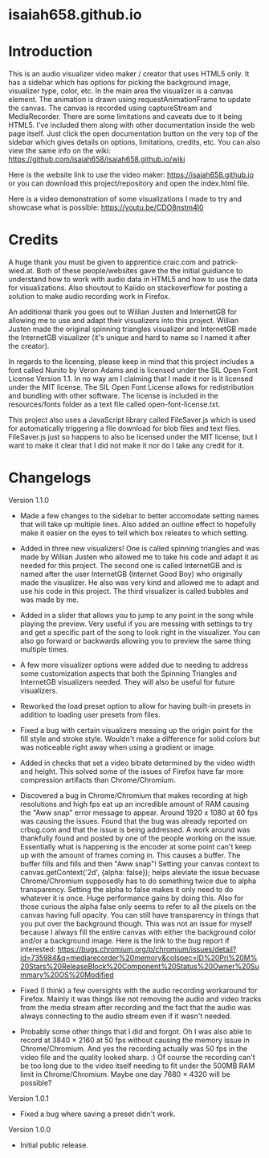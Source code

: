# isaiah658.github.io #

# Introduction #
This is an audio visualizer video maker / creator that uses HTML5 only. It has a sidebar which has options for picking the background image, visualizer type, color, etc. In the main area the visualizer is a canvas element. The animation is drawn using requestAnimationFrame to update the canvas. The canvas is recorded using captureStream and MediaRecorder. There are some limitations and caveats due to it being HTML5. I've included them along with other documentation inside the web page itself. Just click the open documentation button on the very top of the sidebar which gives details on options, limitations, credits, etc. You can also view the same info on the wiki: https://github.com/isaiah658/isaiah658.github.io/wiki

Here is the website link to use the video maker: https://isaiah658.github.io or you can download this project/repository and open the index.html file.

Here is a video demonstration of some visualizations I made to try and showcase what is possible: https://youtu.be/CDO8nstm4I0

# Credits #
A huge thank you must be given to apprentice.craic.com and patrick-wied.at. Both of these people/websites gave the the initial guidiance to understand how to work with audio data in HTML5 and how to use the data for visualizations. Also shoutout to Kaiido on stackoverflow for posting a solution to make audio recording work in Firefox.

An additional thank you goes out to Willian Justen and InternetGB for allowing me to use and adapt their visualizers into this project. Willian Justen made the original spinning triangles visualizer and InternetGB made the InternetGB visualizer (it's unique and hard to name so I named it after the creator).

In regards to the licensing, please keep in mind that this project includes a font called Nunito by Veron Adams and is licensed under the SIL Open Font License Version 1.1. In no way am I claiming that I made it nor is it licensed under the MIT license. The SIL Open Font License allows for redistribution and bundling with other software. The license is included in the resources/fonts folder as a text file called open-font-license.txt.

This project also uses a JavaScript library called FileSaver.js which is used for automatically triggering a file download for blob files and text files. FileSaver.js just so happens to also be licensed under the MIT license, but I want to make it clear that I did not make it nor do I take any credit for it.

# Changelogs #
Version 1.1.0
 - Made a few changes to the sidebar to better accomodate setting names that will take up multiple lines. Also added an outline effect to hopefully make it easier on the eyes to tell which box releates to which setting.
 
 - Added in three new visualizers! One is called spinning triangles and was made by Willian Justen who allowed me to take his code and adapt it as needed for this project. The second one is called InternetGB and is named after the user InternetGB (Internet Good Boy) who originally made the visualizer. He also was very kind and allowed me to adapt and use his code in this project. The third visualizer is called bubbles and was made by me.
 
 - Added in a slider that allows you to jump to any point in the song while playing the preview. Very useful if you are messing with settings to try and get a specific part of the song to look right in the visualizer. You can also go forward or backwards allowing you to preview the same thing multiple times.
 
 - A few more visualizer options were added due to needing to address some customization aspects that both the Spinning Triangles and InternetGB visualizers needed. They will also be useful for future visualizers.
 
 - Reworked the load preset option to allow for having built-in presets in addition to loading user presets from files.
 
 - Fixed a bug with certain visualizers messing up the origin point for the fill style and stroke style. Wouldn't make a difference for solid colors but was noticeable right away when using a gradient or image.
 
 - Added in checks that set a video bitrate determined by the video width and height. This solved some of the issues of Firefox have far more compression artifacts than Chrome/Chromium.
 
 - Discovered a bug in Chrome/Chromium that makes recording at high resolutions and high fps eat up an incredible amount of RAM causing the "Aww snap" error message to appear. Around 1920 x 1080 at 60 fps was causing the issues. Found that the bug was already reported on crbug.com and that the issue is being addressed. A work around was thankfully found and posted by one of the people working on the issue. Essentially what is happening is the encoder at some point can't keep up with the amount of frames coming in. This causes a buffer. The buffer fills and fills and then "Aww snap"! Setting your canvas context to canvas.getContext('2d', {alpha: false}); helps aleviate the issue becuase Chrome/Chromium supposedly has to do something twice due to alpha transparency. Setting the alpha to false makes it only need to do whatever it is once. Huge performance gains by doing this. Also for those curious the alpha false only seems to refer to all the pixels on the canvas having full opacity. You can still have transparency in things that you put over the background though. This was not an issue for myself because I always fill the entire canvas with either the background color and/or a background image. Here is the link to the bug report if interested: https://bugs.chromium.org/p/chromium/issues/detail?id=735984&q=mediarecorder%20memory&colspec=ID%20Pri%20M%20Stars%20ReleaseBlock%20Component%20Status%20Owner%20Summary%20OS%20Modified
 
 - Fixed (I think) a few oversights with the audio recording workaround for Firefox. Mainly it was things like not removing the audio and video tracks from the media stream after recording and the fact that the audio was always connecting to the audio stream even if it wasn't needed.
 
 - Probably some other things that I did and forgot. Oh I was also able to record at 3840 × 2160 at 50 fps without causing the memory issue in Chrome/Chromium. And yes the recording actually was 50 fps in the video file and the quality looked sharp. :) Of course the recording can't be too long due to the video itself needing to fit under the 500MB RAM limit in Chrome/Chromium. Maybe one day 7680 × 4320 will be possible?

Version 1.0.1
 - Fixed a bug where saving a preset didn't work.

Version 1.0.0
 - Initial public release.
